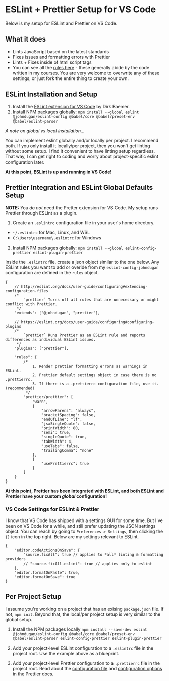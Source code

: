 # ESLint + Prettier Setup for VS Code

Below is my setup for ESLint and Prettier on VS Code.

## What it does

-   Lints JavaScript based on the latest standards
-   Fixes issues and formatting errors with Prettier
-   Lints + Fixes inside of html script tags
-   You can see all the [rules here](https://github.com/johndugan/eslint-config/blob/master/.eslintrc.js) - these generally abide by the code written in my courses. You are very welcome to overwrite any of these settings, or just fork the entire thing to create your own.

## ESLint Installation and Setup

1.  Install the [ESLint extension for VS Code](https://marketplace.visualstudio.com/items?itemName=dbaeumer.vscode-eslint) by Dirk Baemer.
2.  Install NPM packages globally: `npm install --global eslint @johndugan/eslint-config @babel/core @babel/preset-env @babel/eslint-parser`

_A note on global vs local installation..._

You can implement eslint globally and/or locally per project. I recommend both. If you only install it locally/per project, then you won't get linting without some setup. I find it convenient to have linting setup regardless. That way, I can get right to coding and worry about project-specific eslint configuration later.

**At this point, ESLint is up and running in VS Code!**

## Prettier Integration and ESLint Global Defaults Setup

**NOTE:** You _do not_ need the Pretter extension for VS Code. My setup runs Prettier through ESLint as a plugin.

1. Create an `.eslintrc` configuration file in your user's home directory.

-   `~/.eslintrc` for Mac, Linux, and WSL
-   `C:\Users\username\.eslintrc` for Windows

2. Install NPM packages globally: `npm install --global eslint-config-prettier eslint-plugin-prettier`

Inside the `.eslintrc` file, create a json object similar to the one below. Any ESLint rules you want to add or overide from my `eslint-config-johndugan` configuration are defined in the `rules` object.

```
{
    // http://eslint.org/docs/user-guide/configuring#extending-configuration-files
    /*
        `prettier` Turns off all rules that are unnecessary or might conflict with Prettier.
     */
    "extends": ["@johndugan", "prettier"],

    // https://eslint.org/docs/user-guide/configuring#configuring-plugins
    /*
        `prettier` Runs Prettier as an ESLint rule and reports differences as individual ESLint issues.
     */
    "plugins": ["prettier"],

    "rules": {
        /*
            1. Render prettier formatting errors as warnings in ESLint.
            2. Prettier default settings object in case there is no .prettierrc.
            3. If there is a .prettierrc configuration file, use it. (recommended)
         */
        "prettier/prettier": [
            "warn",
            {
                "arrowParens": "always",
                "bracketSpacing": false,
                "endOfLine": "lf",
                "jsxSingleQuote": false,
                "printWidth": 80,
                "semi": true,
                "singleQuote": true,
                "tabWidth": 4,
                "useTabs": false,
                "trailingComma": "none"
            },
            {
                "usePrettierrc": true
            }
        ]
    }
}
```

**At this point, Prettier has been integrated with ESLint, and both ESLint and Prettier have your custom _global_ configuration!**

### VS Code Settings for ESLint & Prettier

I know that VS Code has shipped with a settings GUI for some time. But I've been on VS Code for a while, and still prefer updating the JSON settings object. You can reach by going to `Preferences > Settings`, then clicking the `{}` icon in the top right. Below are my settings relevant to ESLint.

```
{
    "editor.codeActionsOnSave": {
        "source.fixAll": true // applies to *all* linting & formatting providers
        // "source.fixAll.eslint": true // applies only to eslint
    },
    "editor.formatOnPaste": true,
    "editor.formatOnSave": true
}
```

## Per Project Setup

I assume you're working on a project that has an exising `package.json` file. If not, `npm init`. Beyond that, the local/per project setup is very similar to the global setup.

1. Install the NPM packages locally `npm install --save-dev eslint @johndugan/eslint-config @babel/core @babel/preset-env @babel/eslint-parser eslint-config-prettier eslint-plugin-prettier`

2. Add your project-level ESLint configuration to a `.eslintrc` file in the project root. Use the example above as a blueprint.

3. Add your project-level Prettier configuration to a `.prettierrc` file in the project root. Read about the [configuration file](https://prettier.io/docs/en/configuration.html) and [configuration options](https://prettier.io/docs/en/options.html) in the Prettier docs.
